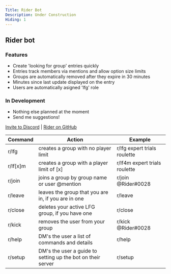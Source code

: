 ```yaml
---
Title: Rider Bot
Description: Under Construction
Hiding: 1
---
```


## Rider bot


### Features
+ Create 'looking for group' entries quickly
+ Entries track members via mentions and allow option size limits
+ Groups are automatically removed after they expire in 30 minutes
+ Minutes since last update displayed on the entry
+ Users are automatically asigned 'lfg' role

### In Development
+ Nothing else planned at the moment
+ Send me suggestions!


[Invite to Discord](https://discordapp.com/oauth2/authorize?permissions=268512256&client_id=268111500718243840&scope=bot) | [Rider on GitHub](http://nmathe.ws)

<table>
  <thead>
    <th>Command</th>
    <th>Action</th>
    <th>Example</th>
  </thead>
  <tbody>
    <tr>
      <td>r/lfg</td>
      <td>creates a group with no player limit</td>
      <td>r/lfg expert trials roulette</td>
    </tr>
    <tr>
      <td>r/lf[x]m</td>
      <td>creates a group with a player limit of [x]</td>
      <td>r/lf4m expert trials roulette</td>
    </tr>
    <tr>
      <td>r/join</td>
      <td>joins a group by group name or user @mention</td>
      <td>r/join @Rider#0028</td>
    </tr>
    <tr>
      <td>r/leave</td>
      <td>leaves the group that you are in, if you are in one</td>
      <td>r/leave</td>
    </tr>
    <tr>
      <td>r/close</td>
      <td>deletes your active LFG group, if you have one</td>
      <td>r/close</td>
    </tr>
    <tr>
      <td>r/kick</td>
      <td>removes the user from your group</td>
      <td>r/kick @Rider#0028</td>
    </tr>
    <tr>
      <td>r/help</td>
      <td>DM's the user a list of commands and details</td>
      <td>r/help</td>
    </tr>
    <tr>
      <td>r/setup</td>
      <td>DM's the user a guide to setting up the bot on their server</td>
      <td>r/setup</td>
    </tr>
  </tbody>
</table>
